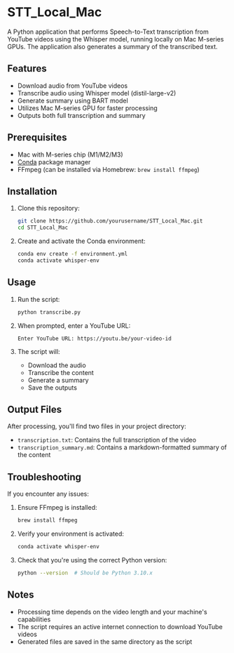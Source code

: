 # STT_Local_Mac

A Python application that performs Speech-to-Text transcription from YouTube videos using the Whisper model, running locally on Mac M-series GPUs. The application also generates a summary of the transcribed text.

## Features

- Download audio from YouTube videos
- Transcribe audio using Whisper model (distil-large-v2)
- Generate summary using BART model
- Utilizes Mac M-series GPU for faster processing
- Outputs both full transcription and summary

## Prerequisites

- Mac with M-series chip (M1/M2/M3)
- [Conda](https://docs.conda.io/en/latest/miniconda.html) package manager
- FFmpeg (can be installed via Homebrew: `brew install ffmpeg`)

## Installation

1. Clone this repository:
   ```bash
   git clone https://github.com/yourusername/STT_Local_Mac.git
   cd STT_Local_Mac
   ```

2. Create and activate the Conda environment:
   ```bash
   conda env create -f environment.yml
   conda activate whisper-env
   ```

## Usage

1. Run the script:
   ```bash
   python transcribe.py
   ```

2. When prompted, enter a YouTube URL:
   ```
   Enter YouTube URL: https://youtu.be/your-video-id
   ```

3. The script will:
   - Download the audio
   - Transcribe the content
   - Generate a summary
   - Save the outputs

## Output Files

After processing, you'll find two files in your project directory:

- `transcription.txt`: Contains the full transcription of the video
- `transcription_summary.md`: Contains a markdown-formatted summary of the content

## Troubleshooting

If you encounter any issues:

1. Ensure FFmpeg is installed:
   ```bash
   brew install ffmpeg
   ```

2. Verify your environment is activated:
   ```bash
   conda activate whisper-env
   ```

3. Check that you're using the correct Python version:
   ```bash
   python --version  # Should be Python 3.10.x
   ```

## Notes

- Processing time depends on the video length and your machine's capabilities
- The script requires an active internet connection to download YouTube videos
- Generated files are saved in the same directory as the script